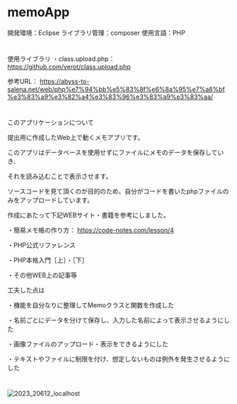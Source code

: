 # memoApp

開発環境：Eclipse
ライブラリ管理：composer
使用言語：PHP

#
使用ライブラリ
・class.upload.php：　https://github.com/verot/class.upload.php

参考URL： https://abyss-to-salena.net/web/php%e7%94%bb%e5%83%8f%e6%8a%95%e7%a8%bf%e3%83%a9%e3%82%a4%e3%83%96%e3%83%a9%e3%83%aa/

#
このアプリケーションについて

提出用に作成したWeb上で動くメモアプリです。

このアプリはデータベースを使用せずにファイルにメモのデータを保存していき、

それを読み込むことで表示させます。

ソースコードを見て頂くのが目的のため、自分がコードを書いたphpファイルのみをアップロードしています。

作成にあたって下記WEBサイト・書籍を参考にしました。

・簡易メモ帳の作り方： https://code-notes.com/lesson/4

・PHP公式リファレンス

・PHP本格入門［上］・［下］

・その他WEB上の記事等


工夫した点は

・機能を自分なりに整理してMemoクラスと関数を作成した

・名前ごとにデータを分けて保存し、入力した名前によって表示させるようにした

・画像ファイルのアップロード・表示をできるようにした

・テキストやファイルに制限を付け、想定しないものは例外を発生させるようにした

#

![2023_20612_localhost](https://user-images.githubusercontent.com/115851551/216318888-2a72c4c7-ca17-4ae3-ace9-acc14c8c6500.jpeg)


